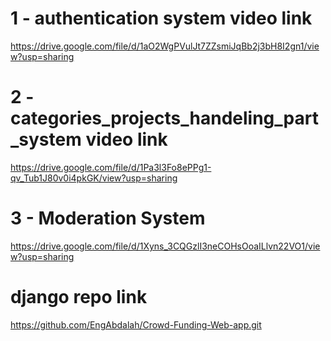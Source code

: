 # 1 - authentication system video link
https://drive.google.com/file/d/1aO2WgPVulJt7ZZsmiJqBb2j3bH8I2gn1/view?usp=sharing

# 2 - categories_projects_handeling_part_system video link
https://drive.google.com/file/d/1Pa3l3Fo8ePPg1-qv_Tub1J80v0i4pkGK/view?usp=sharing

# 3 - Moderation System
https://drive.google.com/file/d/1Xyns_3CQGzlI3neCOHsOoaILlvn22VO1/view?usp=sharing


# django repo link
https://github.com/EngAbdalah/Crowd-Funding-Web-app.git
